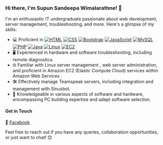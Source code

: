 ### Hi there, I'm Supun Sandeepa Wimalarathne! 👋

I'm an enthusiastic IT undergraduate passionate about web development, server management, troubleshooting, and more. Here's a glimpse of my skills:

- 💻 Proficient in 
[![HTML](https://skillicons.dev/icons?i=html)](https://skillicons.dev/icons?i=html)
[![CSS](https://skillicons.dev/icons?i=css)](https://skillicons.dev/icons?i=css)
[![Bootstrap](https://skillicons.dev/icons?i=bootstrap)](https://skillicons.dev/icons?i=bootstrap)
[![JavaScript](https://skillicons.dev/icons?i=javascript)](https://skillicons.dev/icons?i=javascript)
[![MySQL](https://skillicons.dev/icons?i=mysql)](https://skillicons.dev/icons?i=mysql)
[![PHP](https://skillicons.dev/icons?i=php)](https://skillicons.dev/icons?i=php)
[![Java](https://skillicons.dev/icons?i=java)](https://skillicons.dev/icons?i=java)
[![Linux](https://skillicons.dev/icons?i=linux)](https://skillicons.dev/icons?i=linux)
[![EC2](https://skillicons.dev/icons?i=aws)](https://skillicons.dev/icons?i=aws)
- 🖥️ Experienced in hardware and software troubleshooting, including remote diagnostics.
- 🌐 Familiar with Linux server management , web server administration, and proficient in Amazon EC2 (Elastic Compute Cloud) services within Amazon Web Services .
- 🛠️ Effectively manage Teamspeak servers, including integration and management with Sinusbot.
- 📡 Knowledgeable in various aspects of software and hardware, encompassing PC building expertise and adept software selection.

#### Get in Touch

🔗 [Facebook](https://facebook.com/supun.sandeepa.100) 

Feel free to reach out if you have any queries, collaboration opportunities, or just want to chat! 😊

